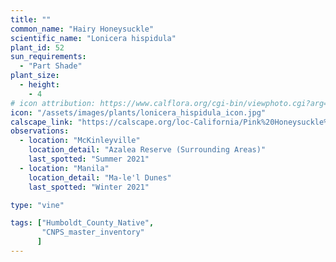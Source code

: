 ```yaml
---
title: ""
common_name: "Hairy Honeysuckle"
scientific_name: "Lonicera hispidula"
plant_id: 52
sun_requirements:
  - "Part Shade"
plant_size:
  - height: 
    - 4
# icon attribution: https://www.calflora.org/cgi-bin/viewphoto.cgi?arg=/app/up/entry/317/95369.jpg 
icon: "/assets/images/plants/lonicera_hispidula_icon.jpg"
calscape_link: "https://calscape.org/loc-California/Pink%20Honeysuckle%20(Lonicera%20hispidula)"
observations: 
  - location: "McKinleyville"
    location_detail: "Azalea Reserve (Surrounding Areas)"
    last_spotted: "Summer 2021"
  - location: "Manila"
    location_detail: "Ma-le'l Dunes"
    last_spotted: "Winter 2021"

type: "vine"

tags: ["Humboldt_County_Native",
       "CNPS_master_inventory"
      ]
---
```


